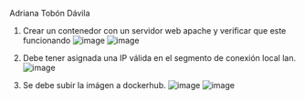 Adriana Tobón Dávila


1. Crear un contenedor con un servidor web apache y verificar que este funcionando
![image](https://github.com/user-attachments/assets/1edc26f6-ab27-4710-915a-2ea5847749ed)
![image](https://github.com/user-attachments/assets/da186623-319c-4124-b88c-c37a3e64b113)

2. Debe tener asignada una IP válida en el segmento de conexión local lan.
![image](https://github.com/user-attachments/assets/3f594519-fcc0-4fae-9f66-e958c7910068)

3. Se debe subir la imágen a dockerhub.
![image](https://github.com/user-attachments/assets/0d636391-55a8-4cc4-8534-4b65435f9c5b)
![image](https://github.com/user-attachments/assets/97360546-f923-4747-af38-9d1e9fcaa652)




